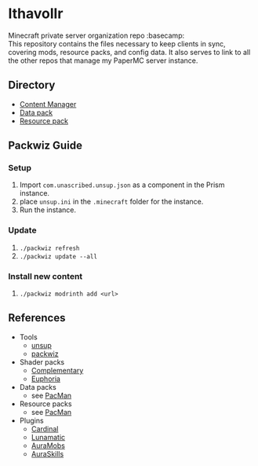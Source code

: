 # Ithavollr
Minecraft private server organization repo :basecamp:  
This repository contains the files necessary to keep clients in sync, covering mods, resource packs, and config data. It also serves to link to all the other repos that manage my PaperMC server instance.

## Directory
- [Content Manager](https://github.com/Ifiht/PacMan)
- [Data pack](https://github.com/Ifiht/Ithavollr-dpack)
- [Resource pack](https://github.com/Ifiht/Ithavollr-rpack)

## Packwiz Guide
### Setup
1. Import `com.unascribed.unsup.json` as a component in the Prism instance.
2. place `unsup.ini` in the `.minecraft` folder for the instance.
3. Run the instance.
### Update
1. `./packwiz refresh`
2. `./packwiz update --all`
### Install new content
1. `./packwiz modrinth add <url>`

## References
- Tools
  + [unsup](https://git.sleeping.town/unascribed/unsup)
  + [packwiz](https://packwiz.infra.link/tutorials/creating/adding-mods/)
- Shader packs
  + [Complementary](https://modrinth.com/shader/complementary-reimagined)
  + [Euphoria](https://modrinth.com/mod/euphoria-patches)
- Data packs
  + see [PacMan](https://github.com/Ifiht/PacMan)
- Resource packs
  + see [PacMan](https://github.com/Ifiht/PacMan)
- Plugins
  + [Cardinal](https://github.com/Ifiht/Cardinal)
  + [Lunamatic](https://github.com/Ifiht/Lunatic)
  + [AuraMobs](https://github.com/Ifiht/AuraMobs)
  + [AuraSkills](https://github.com/Ifiht/AuraSkills)
